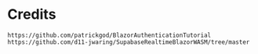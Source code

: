 
# Credits
    https://github.com/patrickgod/BlazorAuthenticationTutorial
    https://github.com/d11-jwaring/SupabaseRealtimeBlazorWASM/tree/master
